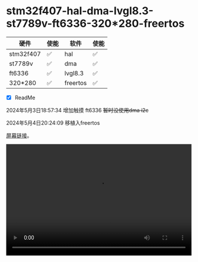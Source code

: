 


# stm32f407-hal-dma-lvgl8.3-st7789v-ft6336-320*280-freertos


| 硬件      | 使能 | 软件     | 使能 |
|-----------|------|----------|------|
| stm32f407 | ✅    | hal      | ✅    |
| st7789v   | ✅    | dma      | ✅    |
| ft6336    | ✅    | lvgl8.3  | ✅    |
| 320*280   | ✅    | freertos | ✅    |


<!-- 对勾：✅
    叉号：❌ -->

- [x] ReadMe
<!-- - [ ] ReadMe_CN -->

2024年5月3日18:57:34 增加触摸 ft6336 ~~暂时没使用dma i2c~~

2024年5月4日20:24:09 移植入freertos

 [屏幕链接](https://m.tb.cn/h.g1DUCAdmPUBtx31?tk=lYC6WHEW9lO "「2.8寸TFT液晶显示屏SPI串口ST7789V彩屏240*320电容触摸屏幕lcd屏」")。

<!-- 【淘宝】https://m.tb.cn/h.g1DUCAdmPUBtx31?tk=lYC6WHEW9lO ZH4920 「2.8寸TFT液晶显示屏SPI串口ST7789V彩屏240*320电容触摸屏幕lcd屏」 -->

<video src="https://github.com/yjrqz777/f407_lvgl/assets/76079782/13095bca-dbe2-4a00-bcfc-02d91b443fa8" controls="controls" width="500" height="300">您的浏览器不支持播放该视频！</video>



<!-- https://github.com/yjrqz777/f407_lvgl/assets/76079782/13095bca-dbe2-4a00-bcfc-02d91b443fa8 -->

